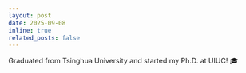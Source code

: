 ```yaml
---
layout: post
date: 2025-09-08
inline: true
related_posts: false
---
```



Graduated from Tsinghua University and started my Ph.D. at UIUC! 🎓